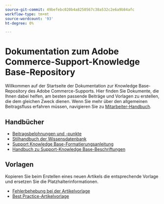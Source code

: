 ```yaml
---
source-git-commit: 49befebc020b4a8250567c38a532c2e6a9b84afc
workflow-type: tm+mt
source-wordcount: '93'
ht-degree: 0%

---
```

# Dokumentation zum Adobe Commerce-Support-Knowledge Base-Repository

Willkommen auf der Startseite der Dokumentation zur Knowledge Base-Repository des Adobe Commerce-Supports.
Hier finden Sie Dokumente, die Ihnen dabei helfen, am besten passende Beiträge und Vorlagen zu erstellen, die dem gleichen Zweck dienen.
Wenn Sie mehr über den allgemeinen Beitragsfluss erfahren müssen, navigieren Sie zu [Mitarbeiter-Handbuch](../.github/CONTRIBUTING.md).

## Handbücher

* [Beitragsbelohnungen und -punkte](contribution-points.md)
* [Stilhandbuch der Wissensdatenbank](guides/support-kb-styleguide.md)
* [Support Knowledge Base-Formatierungsanleitung](guides/kb-formatting-guide.md)
* [Handbuch zu Support-Knowledge Base-Beschriftungen](guides/kb-labels-guide.md)

## Vorlagen

Kopieren Sie beim Erstellen eines neuen Artikels die entsprechende Vorlage und ersetzen Sie die Platzhalterinformationen.

* [Fehlerbehebung bei der Artikelvorlage](article-templates/troubleshooting-template.md)
* [Best Practice-Artikelvorlage](article-templates/best-practice-template.md)
